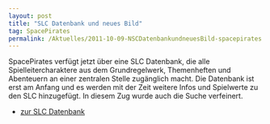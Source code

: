 ```yaml
---
layout: post
title: "SLC Datenbank und neues Bild"
tag: SpacePirates
permalink: /Aktuelles/2011-10-09-NSCDatenbankundneuesBild-spacepirates
---
```


SpacePirates verfügt jetzt über eine SLC Datenbank, die alle Spielleitercharaktere aus dem Grundregelwerk, Themenheften und Abenteuern an einer zentralen Stelle zugänglich macht. Die Datenbank ist erst am Anfang und es werden mit der Zeit weitere Infos und Spielwerte zu den SLC hinzugefügt. In diesem Zug wurde auch die Suche verfeinert.

- [zur SLC Datenbank](https://spacepirates.jcgames.de/Weltraum/Übersicht_der_bekannten_Personen)
